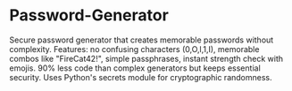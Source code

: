 # Password-Generator
Secure password generator that creates memorable passwords without complexity. Features: no confusing characters (0,O,l,1,I), memorable combos like "FireCat42!", simple passphrases, instant strength check with emojis. 90% less code than complex generators but keeps essential security. Uses Python's secrets module for cryptographic randomness.
